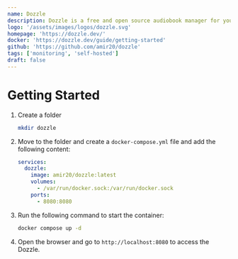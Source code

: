 ```yaml
---
name: Dozzle
description: Dozzle is a free and open source audiobook manager for your Mac, Windows, and Linux.
logo: '/assets/images/logos/dozzle.svg'
homepage: 'https://dozzle.dev/'
docker: 'https://dozzle.dev/guide/getting-started'
github: 'https://github.com/amir20/dozzle'
tags: ['monitoring', 'self-hosted']
draft: false
---
```


# Getting Started

1. Create a folder
    ```bash
    mkdir dozzle
    ```
2. Move to the folder and create a `docker-compose.yml` file and add the following content:
    ```yaml
    services:
      dozzle:
        image: amir20/dozzle:latest
        volumes:
          - /var/run/docker.sock:/var/run/docker.sock
        ports:
          - 8080:8080
    ```
3. Run the following command to start the container:
    ```bash
    docker compose up -d
    ```
4. Open the browser and go to `http://localhost:8080` to access the Dozzle.